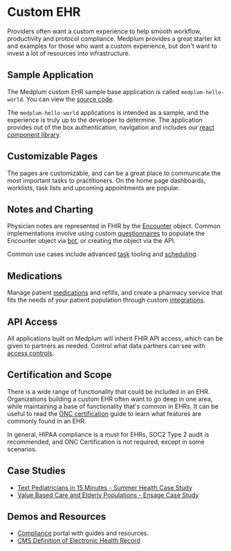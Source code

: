 # Custom EHR

Providers often want a custom experience to help smooth workflow, productivity and protocol compliance. Medplum provides a great starter kit and examples for those who want a custom experience, but don't want to invest a lot of resources into infrastructure.

## Sample Application

The Medplum custom EHR sample base application is called `medplum-hello-world`. You can view the [source code](https://github.com/medplum/medplum-hello-world).

The `medplum-hello-world` applications is intended as a sample, and the experience is truly up to the developer to determine. The application provides out of the box authentication, navigation and includes our [react component library](/docs/ui-components).

## Customizable Pages

The pages are customizable, and can be a great place to communicate the most important tasks to practitioners. On the home page dashboards, worklists, task lists and upcoming appointments are popular.

## Notes and Charting

Physician notes are represented in FHIR by the [Encounter](/docs/api/fhir/resources/encounter) object. Common implementations involve using custom [questionnaires](../products/questionnaires) to populate the Encounter object via [bot](/docs/bots/bot-for-questionnaire-response), or creating the object via the API.

Common use cases include advanced [task](/docs/careplans/tasks) tooling and [scheduling](../products/scheduling.md).

## Medications

Manage patient [medications](/docs/medications) and refills, and create a pharmacy service that fits the needs of your patient population through custom [integrations](../products/integration).

## API Access

All applications built on Medplum will inherit FHIR API access, which can be given to partners as needed. Control what data partners can see with [access controls](/docs/auth/access-control).

## Certification and Scope

There is a wide range of functionality that could be included in an EHR. Organizations building a custom EHR often want to go deep in one area, while maintaining a base of functionality that's common in EHRs. It can be useful to read the [ONC certification](https://www.medplum.com/docs/compliance/onc) guide to learn what features are commonly found in an EHR.

In general, HIPAA compliance is a must for EHRs, SOC2 Type 2 audit is recommended, and ONC Certification is not required, except in some scenarios.

## Case Studies

- [Text Pediatricians in 15 Minutes - Summer Health Case Study](/blog/summer-case-study)
- [Value Based Care and Elderly Populations - Ensage Case Study](/blog/ensage-case-study)

## Demos and Resources

- [Compliance](https://www.medplum.com/docs/compliance) portal with guides and resources.
- [CMS Definition of Electronic Health Record](https://www.cms.gov/Medicare/E-Health/EHealthRecords)
